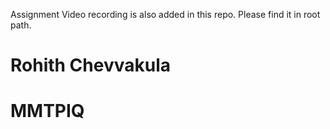 Assignment Video recording is also added in this repo. Please find it in root path.
# Rohith Chevvakula
# MMTPIQ

